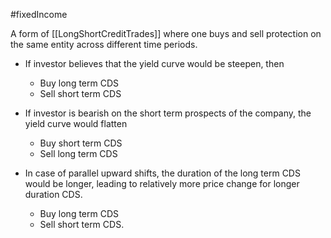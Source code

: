 #fixedIncome 

A form of [[LongShortCreditTrades]] where one buys and sell protection on the same entity across different time periods. 

- If investor believes that the yield curve would be steepen, then 
	- Buy long term CDS 
	- Sell short term CDS 

- If investor is bearish on the short term prospects of the company, the yield curve would flatten 
	- Buy short term CDS 
	- Sell long term CDS 

- In case of parallel upward shifts, the duration of the long term CDS would be longer, leading to relatively more price change for longer duration CDS. 
	- Buy long term CDS 
	- Sell short term CDS. 